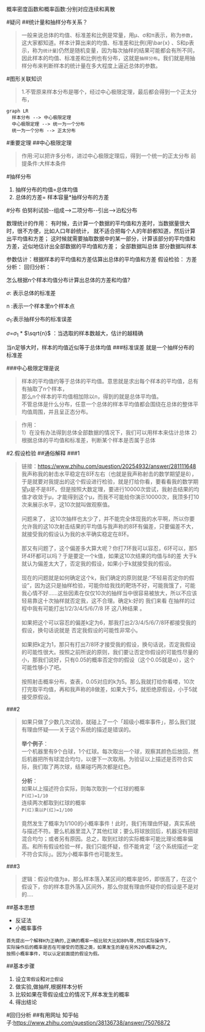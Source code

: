 
概率密度函数和概率函数:分别对应连续和离散

#疑问
##统计量和抽样分布关系？
>一般来说总体的均值、标准差和比例是常量，用μ、σ和π表示，称为``参数``，这大家都知道。样本计算出来的均值、标准差和比例(用\bar{x} 、S和p表示，称为``统计量``)仍然是随机变量，因为每次抽样的结果可能都会有所不同，因此样本的均值、标准差和比例也有分布，这就是``抽样分布``。我们就是用抽样分布来判断样本的统计量在多大程度上逼近总体的参数。




#图形关联知识
>1.不管原来样本分布是哪个，经过中心极限定理，最后都会得到一个正太分布，
```mermaid
graph LR
  样本分布 --> 中心极限定理
  中心极限定理 --> 统一为一个分布
  统一为一个分布 --> 正太分布
```

#重要定理
##中心极限定理
>作用:可以把许多分布，进过中心极限定理后，得到一个统一的正太分布
>前提条件:大样本条件

#抽样分布
1. 抽样分布的均值=总体均值
2. 总体的方差= 样本容量*抽样分布的方差


#分布
伯努利试验--组成-->二项分布--引出-->泊松分布


数理统计的作用：
有时候，去计算一个数据的平均值和方差时，当数据量很大时，很不方便，比如人口年龄统计，
就不适合把每个人的年龄都知道，然后计算出平均值和方差；
这时候就需要抽取数据中的某一部分，计算该部分的平均值和方差，近似地估计出全部数据的平均值和方差；
全部数据叫总体
部分数据叫样本

参数估计：根据样本的平均值和方差估算出总体的平均值和方差
假设检验：
方差分析：
回归分析：


怎么根据n个样本均值分布计算出总体的方差和均值?

$\sigma$:  表示总体的标准差

n :表示一个样本里n个样本点

$\sigma_1$:表示抽样分布的标准误差

$\sigma$=$\sigma_1$ * $\sqrt{n}$ ：当选取的样本数越大，估计的越精确

当n足够大时，样本的均值近似等于总体均值
###标准误差
就是一个抽样分布的标准差


###中心极限定理是说
>样本的平均值约等于总体的平均值。意思就是求出每个样本的平均值，总有有抽取了n个样本，<br>
那么n个样本的平均值相加除以n，得到的就是总体平均值。<br>
不管总体是什么分布，任意一个总体的样本平均值都会围绕在总体的整体平均值周围，并且呈正态分布。

>作用：<br>
1）在没有办法得到总体全部数据的情况下，我们可以用样本来估计总体
2）根据总体的平均值和标准差，判断某个样本是否属于总体






#2.假设检验
##通俗解释
###1
>链接：https://www.zhihu.com/question/20254932/answer/281111648<br>
我声称我的射击水平稳定在8环左右（也就是我声称射击的数学期望是8），于是就要对我提出的这个假设进行检验，就是打给你看，要看看我的数学期望μ是不是8环。但是按照大数定理，要进行10000次尝试，我射击结果的均值才收敛于μ，才能得到这个μ，而我不可能给你演示10000次，我顶多打10次来展示水平，这10次就叫做观察值。<br>        
问题来了， 这10次抽样也太少了，并不能完全体现我的水平啊，所以你要允许我的这10次射击结果的平均值与我声称的8环有偏差，只要偏差不大，就接受我的假设认为我的水平确实稳定在8环。        
<br>那又有问题了，这个偏差多大算大呢？你打7环我可以容忍，6环可以，那5环4环都可以吗？于是要定一个k值，如果这10次结果的均值与8的差 大于k就认为偏差太大了，否定我的假设，如果小于k就接受我的假设。        
<br>现在的问题就是如何确定这个k，我们确定的原则就是:“不轻易否定你的假设”，因为这只是抽样检验，可能你给我找的靶场不好，可能我饿了，可能我心情不好……这些因素在仅仅10次的抽样当中很容易被放大，所以不应该轻易靠这十次抽样就否定我，这不合理。确定k:好的 我们来看 在抽样的过程中我有可能打出1/2/3/4/5/6/7/8 环 这八种结果 。       
<br>如果把这个可以容忍的偏差k定为6，那我打出2/3/4/5/6/7/8环都接受我的假设，换句话说就是 否定我假设的可能性非常小。       
<br>如果把k定为1，那只有打出7/8环才接受我的假设，换句话说，否定我假设的可能性很大。按照之前所说的原则，我们要让否定你假设的可能性尽量的小，那我们说好，只有0.05的概率否定你的假设（这个0.05就是α），这个可能性够小了吧。       
<br>按照射击概率分布，查表，0.05对应的k为5。那么我就打给你看喽，10次打完取平均值，再和我声称的8做差，如果大于5，就拒绝原假设，小于5就接受原假设。

###2
>如果只做了少数几次试验，就碰上了一个「超级小概率事件」，那么我们就有理由怀疑——关于这个系统的描述是错误的。  
<br>**举个例子**：  
一个机器里有9个白球，1个红球。每次取出一个球，观察其颜色后放回，然后机器把所有球混合均匀，以便下一次取用。为验证以上描述是否符合实际，我们取了两次球，结果碰巧两次都是红色。  
<br>**分析**：  
如果以上描述符合实际，则每次取到一个红球的概率  
`P(红)=1/10`  
连续两次都取到红球的概率  
`P(红)乘以P(红)=1/100`
<br><br>竟然发生了概率为1/100的小概率事件！此时，我们有理由怀疑，真实系统与描述不符。要么机器里混入了其他红球；要么将球放回后，机器没有把球混合均匀；或者另有原因。总之，取到红球的实际概率可能比理论概率偏高。和所有假设检验一样，我们只能怀疑，但不能肯定「这个系统描述一定不符合实际」。因为小概率事件也可能发生。

###3
>逻辑：假设均值为a，那么样本落入某区间的概率是95，即很高了，在这个假设下，你的样本意外落入区间外，那么你就有理由怀疑你的假设是不是对的....


##基本思想
*  反证法
*  小概率事件

```
首先提出一个解释H为正确的,正确的概率一般比较大比如80%等,然后实际操作下，  
实际操作后的概率是否在可接受的范围之类，如果发生的是在另外20%概率之内,  
按照小概率事件，可以认定前面提的假设为假。
```

##基本步骤
1. 设立``零假设``和``对立假设``
1. 做实验,做抽样,根据样本分析
1. 比较如果在零假设成立的情况下,样本发生的概率
1. 得出结论


#回归分析
##有用网址
知乎帖子:https://www.zhihu.com/question/38136738/answer/75076872
